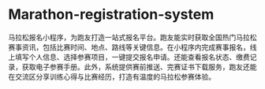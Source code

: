 # Marathon-registration-system
马拉松报名小程序，为跑友打造一站式报名平台。跑友能实时获取全国热门马拉松赛事资讯，包括比赛时间、地点、路线等关键信息。在小程序内完成赛事报名，线上填写个人信息、选择参赛项目，一键提交报名申请。还能查看报名状态、缴费记录，获取电子参赛手册。此外，系统提供赛前推送、完赛证书下载服务，跑友还能在交流区分享训练心得与比赛经历，打造有温度的马拉松参赛体验。 
